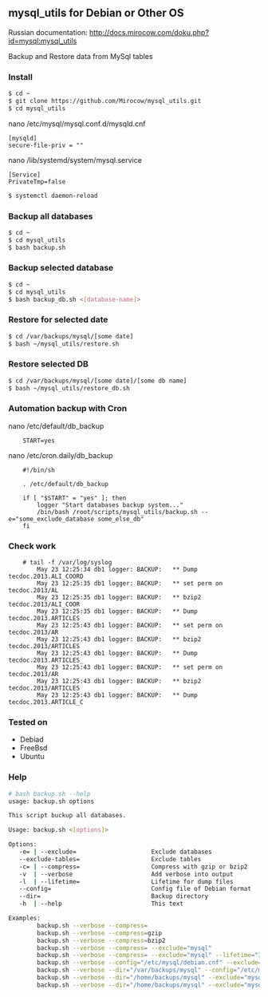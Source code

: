 ## mysql_utils for Debian or Other OS

Russian documentation: http://docs.mirocow.com/doku.php?id=mysql:mysql_utils

Backup and Restore data from MySql tables

### Install

```bash
$ cd ~
$ git clone https://github.com/Mirocow/mysql_utils.git
$ cd mysql_utils
```

nano /etc/mysql/mysql.conf.d/mysqld.cnf
```
[mysqld]
secure-file-priv = ""
```

nano /lib/systemd/system/mysql.service
```
[Service]
PrivateTmp=false
```

```bash
$ systemctl daemon-reload
```

### Backup all databases

```bash
$ cd ~
$ cd mysql_utils
$ bash backup.sh
```

### Backup selected database

```bash
$ cd ~
$ cd mysql_utils
$ bash backup_db.sh <[database-name]>
```

### Restore for selected date

```bash
$ cd /var/backups/mysql/[some date]
$ bash ~/mysql_utils/restore.sh
```

### Restore selected DB

```bash
$ cd /var/backups/mysql/[some date]/[some db name]
$ bash ~/mysql_utils/restore_db.sh
```

### Automation backup with Cron

nano /etc/default/db_backup
```
    START=yes
```

nano /etc/cron.daily/db_backup
```
    #!/bin/sh

    . /etc/default/db_backup

    if [ "$START" = "yes" ]; then
    	logger "Start databases backup system..."
    	/bin/bash /root/scripts/mysql_utils/backup.sh --e="some_exclude_database some_else_db"
    fi
```

### Check work

```
    # tail -f /var/log/syslog
        May 23 12:25:34 db1 logger: BACKUP:   ** Dump tecdoc.2013.ALI_COORD
        May 23 12:25:35 db1 logger: BACKUP:   ** set perm on tecdoc.2013/AL
        May 23 12:25:35 db1 logger: BACKUP:   ** bzip2 tecdoc.2013/ALI_COOR
        May 23 12:25:35 db1 logger: BACKUP:   ** Dump tecdoc.2013.ARTICLES
        May 23 12:25:43 db1 logger: BACKUP:   ** set perm on tecdoc.2013/AR
        May 23 12:25:43 db1 logger: BACKUP:   ** bzip2 tecdoc.2013/ARTICLES
        May 23 12:25:43 db1 logger: BACKUP:   ** Dump tecdoc.2013.ARTICLES_
        May 23 12:25:43 db1 logger: BACKUP:   ** set perm on tecdoc.2013/AR
        May 23 12:25:43 db1 logger: BACKUP:   ** bzip2 tecdoc.2013/ARTICLES
        May 23 12:25:43 db1 logger: BACKUP:   ** Dump tecdoc.2013.ARTICLE_C
```

### Tested on

* Debiad
* FreeBsd
* Ubuntu

### Help

``` sh
# bash backup.sh --help
usage: backup.sh options

This script buckup all databases.

Usage: backup.sh <[options]>

Options:
   -e= | --exclude=                     Exclude databases
   --exclude-tables=                    Exclude tables
   -c= | --compress=                    Compress with gzip or bzip2
   -v  | --verbose                      Add verbose into output
   -l  | --lifetime=                    Lifetime for dump files
   --config=                            Config file of Debian format
   --dir=                               Backup directory
   -h  | --help                         This text

Examples:
        backup.sh --verbose --compress=
        backup.sh --verbose --compress=gzip
        backup.sh --verbose --compress=bzip2
        backup.sh --verbose --compress= --exclude="mysql"
        backup.sh --verbose --compress= --exclude="mysql" --lifetime="3 day ago"
        backup.sh --verbose --config="/etc/mysql/debian.cnf" --exclude="mysql" --lifetime="1 day ago"
        backup.sh --verbose --dir="/var/backups/mysql" --config="/etc/mysql/debian.cnf" --exclude="mysql" --lifetime="1 day ago"
        backup.sh --verbose --dir="/home/backups/mysql" --exclude="mysql" --lifetime="1 day ago"
        backup.sh --verbose --dir="/home/backups/mysql" --exclude="mysql" --exclude-tables="tbl_template" --lifetime="1 day ago"
```